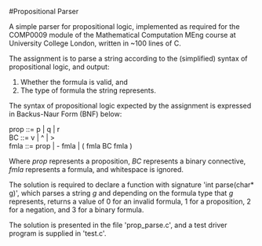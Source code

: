 #Propositional Parser

A simple parser for propositional logic, implemented as required for the 
COMP0009 module of the Mathematical Computation MEng course at University 
College London, written in ~100 lines of C.  

The assignment is to parse a string according to the (simplified) syntax of 
propositional logic, and output:  

1. Whether the formula is valid, and  
2. The type of formula the string represents.  

The syntax of propositional logic expected by the assignment is expressed in
Backus-Naur Form (BNF) below:  

prop ::= p | q | r  
BC ::= v | ^ | >  
fmla ::= prop | - fmla | ( fmla BC fmla )  

Where *prop* represents a proposition, *BC* represents a binary connective,
*fmla* represents a formula, and whitespace is ignored.  

The solution is required to declare a function with signature 
'int parse(char\* g)', which parses a string *g* and depending on the formula 
type that *g* represents, returns a value of 0 for an invalid formula, 1 for a 
proposition, 2 for a negation, and 3 for a binary formula.  

The solution is presented in the file 'prop\_parse.c', and a test driver 
program is supplied in 'test.c'.
